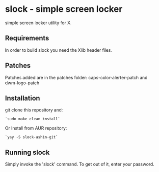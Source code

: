 slock - simple screen locker
============================
simple screen locker utility for X.


Requirements
------------
In order to build slock you need the Xlib header files.

Patches
-------
Patches added are in the patches folder:
  caps-color-alerter-patch and dwm-logo-patch

Installation
------------
git clone this repository and:
    
    `sudo make clean install`

Or Install from AUR repository:
    
    `yay -S slock-ashin-git`

Running slock
-------------
Simply invoke the 'slock' command. To get out of it, enter your password.
